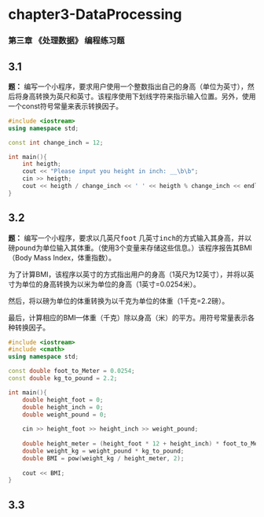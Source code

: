 # chapter3-DataProcessing

### 第三章 《处理数据》 编程练习题



## 3.1

**题：** 编写一个小程序，要求用户使用一个整数指出自己的身高（单位为英寸），然后将身高转换为英尺和英寸。该程序使用下划线字符来指示输入位置。另外，使用一个const符号常量来表示转换因子。	

```c++
#include <iostream>
using namespace std;

const int change_inch = 12;

int main(){
    int heigth;
    cout << "Please input you height in inch: __\b\b";
    cin >> heigth;
    cout << heigth / change_inch << ' ' << heigth % change_inch << endl;
}
```



## 3.2

**题：** 编写一个小程序，要求以几英尺<kbd>foot</kbd> 几英寸<kbd>inch</kbd>的方式输入其身高，并以磅<kbd>pound</kbd>为单位输入其体重。（使用3个变量来存储这些信息。）该程序报告其BMI（Body Mass Index，体重指数）。

为了计算BMI，该程序以英寸的方式指出用户的身高（1英尺为12英寸），并将以英寸为单位的身高转换为以米为单位的身高（1英寸=0.0254米）。

然后，将以磅为单位的体重转换为以千克为单位的体重（1千克=2.2磅）。

最后，计算相应的BMI—体重（千克）除以身高（米）的平方。用符号常量表示各种转换因子。

```c++
#include <iostream>
#include <cmath>
using namespace std;

const double foot_to_Meter = 0.0254;
const double kg_to_pound = 2.2;

int main(){
    double height_foot = 0;
    double height_inch = 0;
    double weight_pound = 0;
    
    cin >> height_foot >> height_inch >> weight_pound;
      
    double height_meter = (height_foot * 12 + height_inch) * foot_to_Meter;
    double weight_kg = weight_pound * kg_to_pound;
    double BMI = pow(weight_kg / height_meter, 2);
    
    cout << BMI;
}
```



## 3.3


